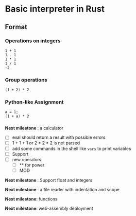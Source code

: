 # Basic interpreter in Rust

## Format 

### Operations on integers

```
1 + 1
1 - 1
1 * 1
1 / 1
-2
```

### Group operations

```
(1 + 2) * 2
```

### Python-like Assignment

```
a = 1;
(1 + a) * 2
```

### 

**Next milestone** : a calculator

- [ ] eval should return a result with possible errors
- [ ] 1 + 1 + 1 or 2 * 2 * 2 is not parsed
- [ ] add some commands in the shell like `vars` to print variables
- [ ] Support
- [ ] new operators: 
    - [ ] ** for power
    - [ ] MOD
    
**Next milestone** : Support float and integers

**Next milestone** : a file reader with indentation and scope

**Next milestone**: functions 

**Next milestone**: web-assembly deployment

